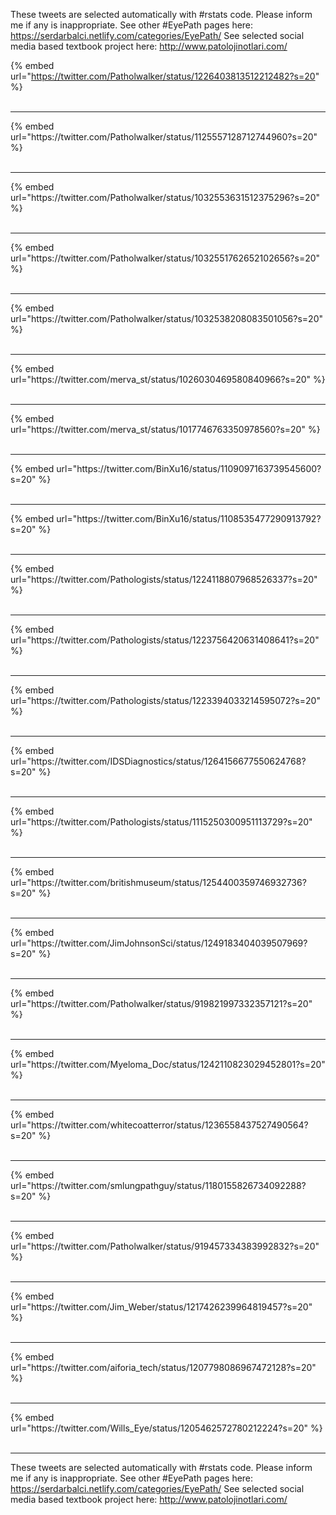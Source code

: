 

These tweets are selected automatically with #rstats code. Please inform me if any is inappropriate.
See other #EyePath pages here: https://serdarbalci.netlify.com/categories/EyePath/ 
See selected social media based textbook project here: http://www.patolojinotlari.com/

{% embed url="https://twitter.com/Patholwalker/status/1226403813512212482?s=20" %}<br>
<br>
<hr>
{% embed url="https://twitter.com/Patholwalker/status/1125557128712744960?s=20" %}<br>
<br>
<hr>
{% embed url="https://twitter.com/Patholwalker/status/1032553631512375296?s=20" %}<br>
<br>
<hr>
{% embed url="https://twitter.com/Patholwalker/status/1032551762652102656?s=20" %}<br>
<br>
<hr>
{% embed url="https://twitter.com/Patholwalker/status/1032538208083501056?s=20" %}<br>
<br>
<hr>
{% embed url="https://twitter.com/merva_st/status/1026030469580840966?s=20" %}<br>
<br>
<hr>
{% embed url="https://twitter.com/merva_st/status/1017746763350978560?s=20" %}<br>
<br>
<hr>
{% embed url="https://twitter.com/BinXu16/status/1109097163739545600?s=20" %}<br>
<br>
<hr>
{% embed url="https://twitter.com/BinXu16/status/1108535477290913792?s=20" %}<br>
<br>
<hr>
{% embed url="https://twitter.com/Pathologists/status/1224118807968526337?s=20" %}<br>
<br>
<hr>
{% embed url="https://twitter.com/Pathologists/status/1223756420631408641?s=20" %}<br>
<br>
<hr>
{% embed url="https://twitter.com/Pathologists/status/1223394033214595072?s=20" %}<br>
<br>
<hr>
{% embed url="https://twitter.com/IDSDiagnostics/status/1264156677550624768?s=20" %}<br>
<br>
<hr>
{% embed url="https://twitter.com/Pathologists/status/1115250300951113729?s=20" %}<br>
<br>
<hr>
{% embed url="https://twitter.com/britishmuseum/status/1254400359746932736?s=20" %}<br>
<br>
<hr>
{% embed url="https://twitter.com/JimJohnsonSci/status/1249183404039507969?s=20" %}<br>
<br>
<hr>
{% embed url="https://twitter.com/Patholwalker/status/919821997332357121?s=20" %}<br>
<br>
<hr>
{% embed url="https://twitter.com/Myeloma_Doc/status/1242110823029452801?s=20" %}<br>
<br>
<hr>
{% embed url="https://twitter.com/whitecoatterror/status/1236558437527490564?s=20" %}<br>
<br>
<hr>
{% embed url="https://twitter.com/smlungpathguy/status/1180155826734092288?s=20" %}<br>
<br>
<hr>
{% embed url="https://twitter.com/Patholwalker/status/919457334383992832?s=20" %}<br>
<br>
<hr>
{% embed url="https://twitter.com/Jim_Weber/status/1217426239964819457?s=20" %}<br>
<br>
<hr>
{% embed url="https://twitter.com/aiforia_tech/status/1207798086967472128?s=20" %}<br>
<br>
<hr>
{% embed url="https://twitter.com/Wills_Eye/status/1205462572780212224?s=20" %}<br>
<br>
<hr>


These tweets are selected automatically with #rstats code. Please inform me if any is inappropriate.
See other #EyePath pages here: https://serdarbalci.netlify.com/categories/EyePath/ 
See selected social media based textbook project here: http://www.patolojinotlari.com/
